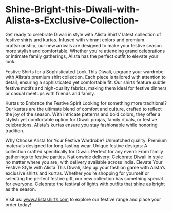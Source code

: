 # Shine-Bright-this-Diwali-with-Alista-s-Exclusive-Collection-
Get ready to celebrate Diwali in style with Alista Shirts’ latest collection of festive shirts and kurtas. Infused with vibrant colors and premium craftsmanship, our new arrivals are designed to make your festive season more stylish and comfortable. Whether you're attending grand celebrations or intimate family gatherings, Alista has the perfect outfit to elevate your look.

Festive Shirts for a Sophisticated Look
This Diwali, upgrade your wardrobe with Alista’s premium shirt collection. Each piece is tailored with attention to detail, ensuring a sophisticated yet comfortable fit. Our shirts feature subtle festive motifs and high-quality fabrics, making them ideal for festive dinners or casual meetups with friends and family.

Kurtas to Embrace the Festive Spirit
Looking for something more traditional? Our kurtas are the ultimate blend of comfort and culture, crafted to reflect the joy of the season. With intricate patterns and bold colors, they offer a stylish yet comfortable option for Diwali poojas, family rituals, or festive celebrations. Alista's kurtas ensure you stay fashionable while honoring tradition.

Why Choose Alista for Your Festive Wardrobe?
Unmatched quality: Premium materials designed for long-lasting wear.
Unique festive designs: A collection crafted specifically for Diwali.
Perfect for any event: From family gatherings to festive parties.
Nationwide delivery: Celebrate Diwali in style no matter where you are, with delivery available across India.
Elevate Your Festive Style with Alista
This Diwali, step up your fashion game with Alista’s exclusive shirts and kurtas. Whether you’re shopping for yourself or selecting the perfect festive gift, our new collection has something special for everyone. Celebrate the festival of lights with outfits that shine as bright as the season.

Visit us: www.alistashirts.com to explore our festive range and place your order today!

